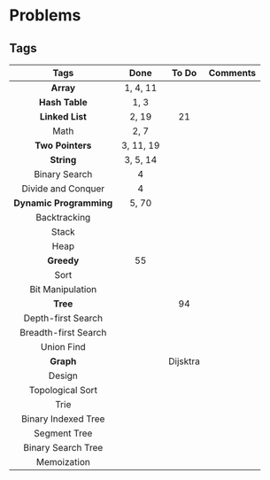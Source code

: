 # Problems

## Tags

|          Tags           |   Done    |  To Do   | Comments |
| :---------------------: | :-------: | :------: | :------: |
|        **Array**        | 1, 4, 11  |          |          |
|     **Hash Table**      |   1, 3    |          |          |
|     **Linked List**     |   2, 19   |    21    |          |
|          Math           |   2, 7    |          |          |
|    **Two Pointers**     | 3, 11, 19 |          |          |
|       **String**        | 3, 5, 14  |          |          |
|      Binary Search      |     4     |          |          |
|   Divide and Conquer    |     4     |          |          |
| **Dynamic Programming** |   5, 70   |          |          |
|      Backtracking       |           |          |          |
|          Stack          |           |          |          |
|          Heap           |           |          |          |
|       **Greedy**        |    55     |          |          |
|          Sort           |           |          |          |
|    Bit Manipulation     |           |          |          |
|        **Tree**         |           |    94    |          |
|   Depth-first Search    |           |          |          |
|  Breadth-first Search   |           |          |          |
|       Union Find        |           |          |          |
|        **Graph**        |           | Dijsktra |          |
|         Design          |           |          |          |
|    Topological Sort     |           |          |          |
|          Trie           |           |          |          |
|   Binary Indexed Tree   |           |          |          |
|      Segment Tree       |           |          |          |
|   Binary Search Tree    |           |          |          |
|       Memoization       |           |          |          |

